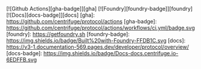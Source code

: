 [![Github Actions][gha-badge]][gha] [![Foundry][foundry-badge]][foundry] [![Docs][docs-badge]][docs]
[gha]: https://github.com/centrifuge/protocol/actions
[gha-badge]: https://github.com/centrifuge/protocol/actions/workflows/ci.yml/badge.svg
[foundry]: https://getfoundry.sh
[foundry-badge]: https://img.shields.io/badge/Built%20with-Foundry-FFDB1C.svg
[docs]: https://v3-1.documentation-569.pages.dev/developer/protocol/overview/
[docs-badge]: https://img.shields.io/badge/Docs-docs.centrifuge.io-6EDFFB.svg
